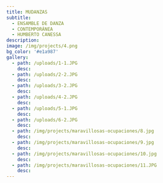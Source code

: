 ```yaml
---
title: MUDANZAS
subtitle:
  - ENSAMBLE DE DANZA
  - CONTEMPORÁNEA
  - HUMBERTO CANESSA
description:
image: /img/projects/4.png
bg_color: '#e1a987'
gallery:
  - path: /uploads/1-1.JPG
    desc:
  - path: /uploads/2-2.JPG
    desc:
  - path: /uploads/3-2.JPG
    desc:
  - path: /uploads/4-2.JPG
    desc:
  - path: /uploads/5-1.JPG
    desc:
  - path: /uploads/6-2.JPG
    desc:
  - path: /img/projects/maravillosas-ocupaciones/8.jpg
    desc:
  - path: /img/projects/maravillosas-ocupaciones/9.jpg
    desc:
  - path: /img/projects/maravillosas-ocupaciones/10.jpg
    desc:
  - path: /img/projects/maravillosas-ocupaciones/11.JPG
    desc:
---
```


